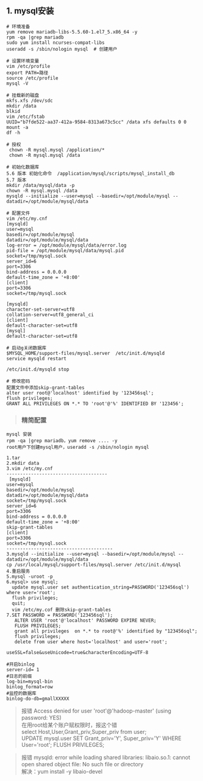 ## 1. mysql安装
```
# 环境准备
yum remove mariadb-libs-5.5.60-1.el7_5.x86_64 -y
rpm -qa |grep mariadb
sudo yum install ncurses-compat-libs
useradd -s /sbin/nologin mysql  # 创建用户
```
```
# 设置环境变量
vim /etc/profile
export PATH=路径
source /etc/profile
mysql -V
```
```
# 挂载新的磁盘
mkfs.xfs /dev/sdc
mkdir /data
blkid
vim /etc/fstab
UUID="b7fde522-aa37-412a-9584-8313a673c5cc" /data xfs defaults 0 0
mount -a
df -h
```
```
# 授权
 chown -R mysql.mysql /application/*
 chown -R mysql.mysql /data
```
```
# 初始化数据库
5.6 版本 初始化命令  /application/mysql/scripts/mysql_install_db 
5.7 版本
mkdir /data/mysql/data -p 
chown -R mysql.mysql /data
mysqld --initialize --user=mysql --basedir=/opt/module/mysql --datadir=/opt/module/mysql/data
```
```
# 配置文件
vim /etc/my.cnf
[mysqld]
user=mysql
basedir=/opt/module/mysql
datadir=/opt/module/mysql/data
log-error = /opt/module/mysql/data/error.log
pid-file = /opt/module/mysql/data/mysql.pid
socket=/tmp/mysql.sock
server_id=6
port=3306
bind-address = 0.0.0.0
default-time_zone = '+8:00'
[client]
port=3306
socket=/tmp/mysql.sock

[mysqld]
character-set-server=utf8
collation-server=utf8_general_ci
[client]
default-character-set=utf8
[mysql]
default-character-set=utf8
```
```
# 启动g关闭数据库
$MYSQL_HOME/support-files/mysql.server  /etc/init.d/mysqld 
service mysqld restart

/etc/init.d/mysqld stop
```
```
# 修改密码
配置文件中添加skip-grant-tables
alter user root@'localhost' identified by '123456sql';
flush privileges;
GRANT ALL PRIVILEGES ON *.* TO 'root'@'%' IDENTIFIED BY '123456';
```
> ### 精简配置  
```
mysql 安装
rpm -qa |grep mariadb，yum remove .... -y
root用户下创建mysql用户，useradd -s /sbin/nologin mysql

1.tar
2.mkdir data
3.vim /etc/my.cnf
-------------------------------------
 [mysqld]
user=mysql
basedir=/opt/module/mysql
datadir=/opt/module/mysql/data
socket=/tmp/mysql.sock
server_id=6
port=3306
bind-address = 0.0.0.0
default-time_zone = '+8:00'
skip-grant-tables
[client]
port=3306
socket=/tmp/mysql.sock
---------------------------------------
3.mysqld --initialize --user=mysql --basedir=/opt/module/mysql --datadir=/opt/module/mysql/data
cp /usr/local/mysql/support-files/mysql.server /etc/init.d/mysql
4.重启服务
5.mysql -uroot -p
6.mysql> use mysql; 
  update mysql.user set authentication_string=PASSWORD('123456sql') where user='root';
  flush privileges;
  quit;
  vim /etc/my.cof 删除skip-grant-tables
7.SET PASSWORD = PASSWORD('123456sql');
   ALTER USER 'root'@'localhost' PASSWORD EXPIRE NEVER;
   FLUSH PRIVILEGES;
   grant all privileges  on *.* to root@'%' identified by "123456sql";
   flush privileges;
   delete from user where host='localhost' and user='root';

useSSL=false&useUnicode=true&characterEncoding=UTF-8
```
```
#开启binlog
server-id= 1
#日志的前缀
log-bin=mysql-bin
binlog_format=row
#监控的数据库
binlog-do-db=gmallXXXXX

```
>报错 Access denied for user 'root'@'hadoop-master' (using password: YES)  
>在用root给某个账户赋权限时，报这个错  
>select Host,User,Grant_priv,Super_priv from user;  
>UPDATE mysql.user SET Grant_priv='Y', Super_priv='Y' WHERE User='root';
>FLUSH PRIVILEGES;

>报错 mysqld: error while loading shared libraries: libaio.so.1: cannot open shared object file: No such file or directory  
解决：yum install -y libaio-devel